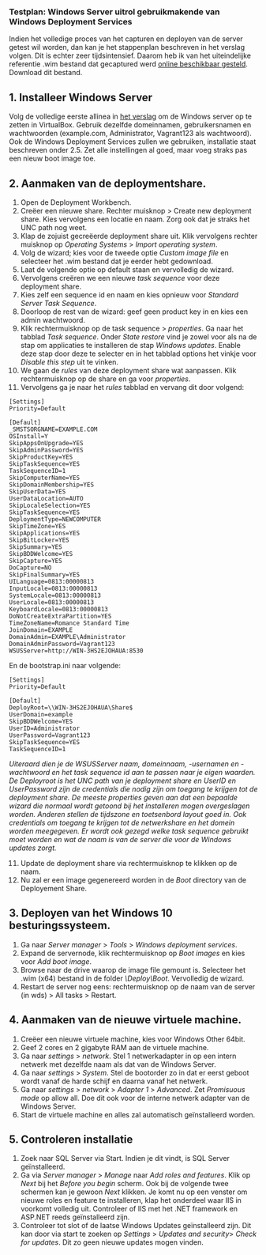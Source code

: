 ### Testplan: Windows Server uitrol gebruikmakende van Windows Deployment Services

Indien het volledige proces van het capturen en deployen van de server getest wil worden, dan kan je het stappenplan beschreven in het verslag volgen. Dit is echter zeer tijdsintensief. Daarom heb ik van het uiteindelijke referentie .wim bestand dat gecaptured werd [online beschikbaar gesteld](http://gofile.me/4zUgx/7caVyKD89). Download dit bestand.

## 1. Installeer Windows Server
Volg de volledige eerste allinea in [het verslag](https://github.com/HoGentTIN/p2ops-1920-g09/blob/master/opdracht04/Verslag%20cre%C3%ABren%20en%20deployen%20windows%2010%20reference%20image.md) om de Windows server op te zetten in VirtualBox. Gebruik dezelfde domeinnamen, gebruikersnamen en wachtwoorden (example.com, Administrator, Vagrant123 als wachtwoord). Ook de Windows Deployment Services zullen we gebruiken, installatie staat beschreven onder 2.5. Zet alle instellingen al goed, maar voeg straks pas een nieuw boot image toe.

## 2. Aanmaken van de deploymentshare.
1. Open de Deployment Workbench.
2.  Creëer een nieuwe share. Rechter muisknop > Create new deployment share. Kies vervolgens een locatie en naam. Zorg ook dat je straks het UNC path nog weet.
2. Klap de zojuist gecreëerde deployment share uit. Klik vervolgens rechter muisknop op *Operating Systems* > *Import operating system*.
3. Volg de wizard; kies voor de tweede optie *Custom image file* en selecteer het .wim bestand dat je eerder hebt gedownload. 
4. Laat de volgende optie op default staan en vervolledig de wizard.     
5. Vervolgens creëren we een nieuwe *task sequence* voor deze deployment share.
6. Kies zelf een sequence id en naam en kies opnieuw voor *Standard Server Task Sequence*.
8. Doorloop de rest van de wizard: geef geen product key in en kies een admin wachtwoord.  
9. Klik rechtermuisknop op de task sequence > *properties*. Ga naar het tabblad *Task sequence*. Onder *State restore* vind je zowel voor als na de stap om applicaties te installeren de stap *Windows updates*. Enable deze stap door deze te selecter en in het tabblad options het vinkje voor *Disable this step* uit te vinken.
9. We gaan de *rules* van deze deployment share wat aanpassen. Klik rechtermuisknop op de share en ga voor *properties*.
10. Vervolgens ga je naar het *rules* tabblad en vervang dit door volgend:
```
[Settings]
Priority=Default

[Default]
_SMSTSORGNAME=EXAMPLE.COM
OSInstall=Y
SkipAppsOnUpgrade=YES
SkipAdminPassword=YES
SkipProductKey=YES
SkipTaskSequence=YES
TaskSequenceID=1
SkipComputerName=YES
SkipDomainMembership=YES
SkipUserData=YES
UserDataLocation=AUTO
SkipLocaleSelection=YES
SkipTaskSequence=YES
DeploymentType=NEWCOMPUTER
SkipTimeZone=YES
SkipApplications=YES
SkipBitLocker=YES
SkipSummary=YES
SkipBDDWelcome=YES
SkipCapture=YES
DoCapture=NO
SkipFinalSummary=YES
UILanguage=0813:00000813
InputLocale=0813:00000813
SystemLocale=0813:00000813
UserLocale=0813:00000813
KeyboardLocale=0813:00000813
DoNotCreateExtraPartition=YES
TimeZoneName=Romance Standard Time 
JoinDomain=EXAMPLE
DomainAdmin=EXAMPLE\Administrator 
DomainAdminPassword=Vagrant123
WSUSServer=http://WIN-3HS2EJOHAUA:8530
```

En de bootstrap.ini naar volgende: 
```
[Settings]
Priority=Default

[Default]
DeployRoot=\\WIN-3HS2EJOHAUA\Share$
UserDomain=example
SkipBDDWelcome=YES
UserID=Administrator
UserPassword=Vagrant123
SkipTaskSequence=YES
TaskSequenceID=1
```
*Uiteraard dien je de WSUSServer naam, domeinnaam, -usernamen en -wachtwoord en het task sequence id aan te passen naar je eigen waarden. De Deployroot is het UNC path van je deployment share en UserID en UserPassword zijn de credentials die nodig zijn om toegang te krijgen tot de deployment share. 
De meeste properties geven aan dat een bepaalde wizard die normaal wordt getoond bij het installeren mogen overgeslagen worden. Anderen stellen de tijdszone en toetsenbord layout goed in. Ook credentials om toegang te krijgen tot de netwerkshare en het domein worden meegegeven. Er wordt ook gezegd welke task sequence gebruikt moet worden en wat de naam is van de server die voor de Windows updates zorgt.*

11. Update de deployment share via rechtermuisknop te klikken op de naam. 
12. Nu zal er een image gegenereerd worden in de *Boot* directory van de Deployement Share.


## 3. Deployen van het Windows 10 besturingssysteem.

1. Ga naar *Server manager* > *Tools* > *Windows deployment services*.
2. Expand de servernode, klik rechtermuisknop op *Boot images* en kies voor *Add boot image*.
3. Browse naar de drive waarop de image file gemount is. Selecteer het .wim (x64) bestand in de folder *\Deploy\Boot*. Vervolledig de wizard.
4. Restart de server nog eens: rechtermuisknop op de naam van de server (in wds) > All tasks > Restart.

## 4. Aanmaken van de nieuwe virtuele machine.
1. Creëer een nieuwe virtuele machine, kies voor Windows Other 64bit. 
2. Geef 2 cores en 2 gigabyte RAM aan de virtuele machine.
3. Ga naar *settings* > *network*. Stel 1 netwerkadapter in op een intern netwerk met dezelfde naam als dat van de Windows Server.
4. Ga naar *settings* > *System*. Stel de bootorder zo in dat er eerst geboot wordt vanaf de harde schijf en daarna vanaf het netwerk. 
5. Ga naar *settings* > *network* > *Adapter 1* > *Advanced*. Zet *Promisuous mode* op allow all. Doe dit ook voor de interne netwerk adapter van de Windows Server. 
6. Start de virtuele machine en alles zal automatisch geïnstalleerd worden.

## 5. Controleren installatie
1. Zoek naar SQL Server via Start. Indien je dit vindt, is SQL Server geïnstalleerd.
2. Ga via *Server manager* > *Manage* naar *Add roles and features*. Klik op *Next* bij het *Before you begin* scherm. Ook bij de volgende twee schermen kan je gewoon *Next* klikken. Je komt nu op een venster om nieuwe roles en feature te installeren, klap het onderdeel waar IIS in voorkomt volledig uit. Controleer of IIS met het .NET framework en ASP.NET reeds geïnstalleerd zijn.
3. Controleer tot slot of de laatse Windows Updates geïnstalleerd zijn. Dit kan door via start te zoeken op *Settings* > *Updates and security*> *Check for updates*. Dit zo geen nieuwe updates mogen vinden.
